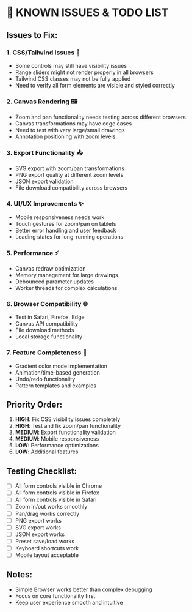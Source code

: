 # 🐛 KNOWN ISSUES & TODO LIST

## Issues to Fix:

### 1. **CSS/Tailwind Issues** 🎨
- Some controls may still have visibility issues
- Range sliders might not render properly in all browsers
- Tailwind CSS classes may not be fully applied
- Need to verify all form elements are visible and styled correctly

### 2. **Canvas Rendering** 🖼️
- Zoom and pan functionality needs testing across different browsers
- Canvas transformations may have edge cases
- Need to test with very large/small drawings
- Annotation positioning with zoom levels

### 3. **Export Functionality** 📤
- SVG export with zoom/pan transformations
- PNG export quality at different zoom levels
- JSON export validation
- File download compatibility across browsers

### 4. **UI/UX Improvements** ✨
- Mobile responsiveness needs work
- Touch gestures for zoom/pan on tablets
- Better error handling and user feedback
- Loading states for long-running operations

### 5. **Performance** ⚡
- Canvas redraw optimization
- Memory management for large drawings
- Debounced parameter updates
- Worker threads for complex calculations

### 6. **Browser Compatibility** 🌐
- Test in Safari, Firefox, Edge
- Canvas API compatibility
- File download methods
- Local storage functionality

### 7. **Feature Completeness** 🔧
- Gradient color mode implementation
- Animation/time-based generation
- Undo/redo functionality
- Pattern templates and examples

## Priority Order:
1. **HIGH**: Fix CSS visibility issues completely
2. **HIGH**: Test and fix zoom/pan functionality
3. **MEDIUM**: Export functionality validation
4. **MEDIUM**: Mobile responsiveness
5. **LOW**: Performance optimizations
6. **LOW**: Additional features

## Testing Checklist:
- [ ] All form controls visible in Chrome
- [ ] All form controls visible in Firefox
- [ ] All form controls visible in Safari
- [ ] Zoom in/out works smoothly
- [ ] Pan/drag works correctly
- [ ] PNG export works
- [ ] SVG export works
- [ ] JSON export works
- [ ] Preset save/load works
- [ ] Keyboard shortcuts work
- [ ] Mobile layout acceptable

## Notes:
- Simple Browser works better than complex debugging
- Focus on core functionality first
- Keep user experience smooth and intuitive
